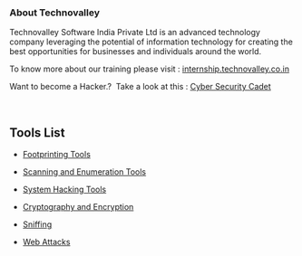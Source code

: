 

<h3 dir="auto">About Technovalley</h3>
<p dir="auto">Technovalley Software India Private Ltd is an advanced technology company leveraging the potential of information technology for creating the best opportunities for businesses and individuals around the world.</p>
<p dir="auto">To know more about our training please visit : <a href="https://internship.technovalley.co.in/index" rel="nofollow">internship.technovalley.co.in</a></p>
<p dir="auto">Want to become a Hacker.? &nbsp;Take a look at this : <a href="https://www.udemy.com/course/cyber-security-cadet-ethical-hacking-2021-latest-edition/" rel="nofollow">Cyber Security Cadet</a></p>
<p><br></p>
<h2 dir="auto"><a aria-hidden="true" class="anchor" href="https://github.com/technovalley-aks/Ethical-Hacking-Tools#tools-list"></a></h2>
<h2 dir="auto">Tools List</h2>
<ul dir="auto">
    <li>
        <p dir="auto"><a href="https://github.com/technovalley-aks/Ethical-Hacking-Tools/tree/main/FOOTPRINTING%20TOOLS/whois-lookup%20Tools">Footprinting Tools</a></p>
    </li>
    <li>
        <p dir="auto" id="isPasted"><a href="https://github.com/technovalley-aks/Ethical-Hacking-Tools/tree/main/SCANNING%20AND%20ENUMERATION%20TOOLS">Scanning and Enumeration Tools</a></p>
    </li>
    <li>
        <p dir="auto"><a href="https://github.com/technovalley-aks/Ethical-Hacking-Tools/tree/main/MAC%20Flooding%20and%20Spoofing">System Hacking Tools</a></p>
    </li>
    <li>
        <p dir="auto"><a href="https://github.com/technovalley-aks/Ethical-Hacking-Tools/tree/main/SCANNING%20AND%20ENUMERATION%20TOOLS">Cryptography and Encryption</a></p>
    </li>
    <li>
        <p dir="auto" id="isPasted"><a href="https://github.com/technovalley-aks/Ethical-Hacking-Tools/tree/main/SCANNING%20AND%20ENUMERATION%20TOOLS">Sniffing</a></p>
    </li>
    <li>
        <p dir="auto"><a href="https://github.com/technovalley-aks/Ethical-Hacking-Tools/tree/main/Web%20Attacks">Web Attacks</a></p>
    </li>
</ul>
